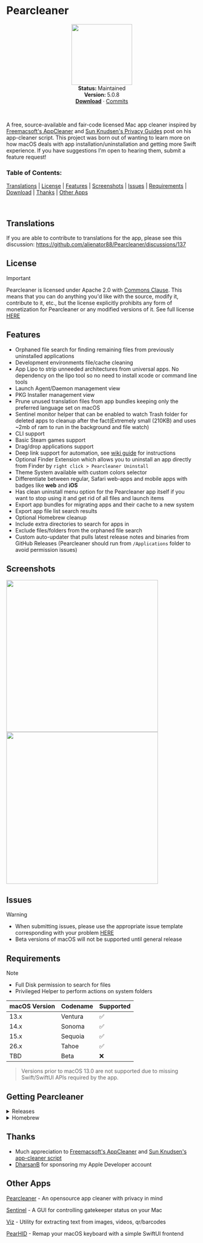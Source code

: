 # Pearcleaner
<p align="center">
<!--    <img src="https://github.com/alienator88/Pearcleaner/assets/91337119/165f6961-f4fc-4199-bc68-580bacff6eaf" align="center" width="128" height="128" /> -->
   <img src="https://github.com/user-attachments/assets/62cd5fcb-92d3-4d3a-9664-161a7deabd46" align="center" width="160" height="160" />

   <br />
   <strong>Status: </strong>Maintained
   <br />
   <strong>Version: </strong>5.0.8
   <br />
   <a href="https://github.com/alienator88/Pearcleaner/releases"><strong>Download</strong></a>
    · 
   <a href="https://github.com/alienator88/Pearcleaner/commits">Commits</a>
  </p>
</p>
</br>


A free, source-available and fair-code licensed Mac app cleaner inspired by [Freemacsoft's AppCleaner](https://freemacsoft.net/appcleaner/) and [Sun Knudsen's Privacy Guides](https://github.com/sunknudsen/guides/tree/main/archive/how-to-clean-uninstall-macos-apps-using-appcleaner-open-source-alternative) post on his app-cleaner script.
This project was born out of wanting to learn more on how macOS deals with app installation/uninstallation and getting more Swift experience. If you have suggestions I'm open to hearing them, submit a feature request!


### Table of Contents:
[Translations](#translations) | [License](#license) | [Features](#features) | [Screenshots](#screenshots) | [Issues](#issues) | [Requirements](#requirements) | [Download](#getting-pearcleaner) | [Thanks](#thanks) | [Other Apps](#other-apps)

<br>

## Translations
If you are able to contribute to translations for the app, please see this discussion: https://github.com/alienator88/Pearcleaner/discussions/137

## License
> [!IMPORTANT]
> Pearcleaner is licensed under Apache 2.0 with [Commons Clause](https://commonsclause.com/). This means that you can do anything you'd like with the source, modify it, contribute to it, etc., but the license explicitly prohibits any form of monetization for Pearcleaner or any modified versions of it. See full license [HERE](https://github.com/alienator88/Pearcleaner/blob/main/LICENSE.md)

## Features
- Orphaned file search for finding remaining files from previously uninstalled applications
- Development environments file/cache cleaning
- App Lipo to strip unneeded architectures from universal apps. No dependency on the lipo tool so no need to install xcode or command line tools
- Launch Agent/Daemon management view
- PKG Installer management view
- Prune unused translation files from app bundles keeping only the preferred language set on macOS
- Sentinel monitor helper that can be enabled to watch Trash folder for deleted apps to cleanup after the fact(Extremely small (210KB) and uses ~2mb of ram to run in the background and file watch)
- CLI support
- Basic Steam games support
- Drag/drop applications support
- Deep link support for automation, see [wiki guide](https://github.com/alienator88/Pearcleaner/wiki/Deep-Link-Guide) for instructions
- Optional Finder Extension which allows you to uninstall an app directly from Finder by `right click > Pearcleaner Uninstall`
- Theme System available with custom colors selector
- Differentiate between regular, Safari web-apps and mobile apps with badges like **web** and **iOS**
- Has clean uninstall menu option for the Pearcleaner app itself if you want to stop using it and get rid of all files and launch items
- Export app bundles for migrating apps and their cache to a new system
- Export app file list search results
- Optional Homebrew cleanup
- Include extra directories to search for apps in
- Exclude files/folders from the orphaned file search
- Custom auto-updater that pulls latest release notes and binaries from GitHub Releases (Pearcleaner should run from `/Applications` folder to avoid permission issues)


## Screenshots

<img src="https://github.com/user-attachments/assets/743f170b-a80e-43f7-9626-3d1acd004396" align="left" width="400" />
<img src="https://github.com/user-attachments/assets/eaa7d326-6eaa-4702-a3bf-9ad56cbba832" align="center" width="400" />
<p></p>


## Issues
> [!WARNING]
> - When submitting issues, please use the appropriate issue template corresponding with your problem [HERE](https://github.com/alienator88/Pearcleaner/issues/new/choose)
> - Beta versions of macOS will not be supported until general release


## Requirements
> [!NOTE]
> - Full Disk permission to search for files
> - Privileged Helper to perform actions on system folders

| macOS Version | Codename | Supported |
|---------------|----------|-----------|
| 13.x          | Ventura  | ✅        |
| 14.x          | Sonoma   | ✅        |
| 15.x          | Sequoia  | ✅        |
| 26.x          | Tahoe    | ✅        |
| TBD           | Beta     | ❌        |
> Versions prior to macOS 13.0 are not supported due to missing Swift/SwiftUI APIs required by the app.

## Getting Pearcleaner

<details>
  <summary>Releases</summary>

Pre-compiled, always up-to-date versions are available from my [releases](https://github.com/alienator88/Pearcleaner/releases) page.
</details>

<details>
  <summary>Homebrew</summary>

You can add the app via Homebrew:
```
brew install pearcleaner
```
</details>

## Thanks

- Much appreciation to [Freemacsoft's AppCleaner](https://freemacsoft.net/appcleaner/) and [Sun Knudsen's app-cleaner script](https://sunknudsen.com/privacy-guides/how-to-clean-uninstall-macos-apps-using-appcleaner-open-source-alternative)
- [DharsanB](https://github.com/dharsanb) for sponsoring my Apple Developer account

## Other Apps

[Pearcleaner](https://github.com/alienator88/Pearcleaner) - An opensource app cleaner with privacy in mind

[Sentinel](https://github.com/alienator88/Sentinel) - A GUI for controlling gatekeeper status on your Mac

[Viz](https://github.com/alienator88/Viz) - Utility for extracting text from images, videos, qr/barcodes

[PearHID](https://github.com/alienator88/PearHID) - Remap your macOS keyboard with a simple SwiftUI frontend
